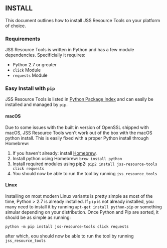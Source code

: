 ## INSTALL
This document outlines how to install JSS Resource Tools on your platform of choice.

### Requirements
JSS Resource Tools is written in Python and has a few module dependencies. Specificially it requires:

* Python 2.7 or greater
* `click` Module
* `requests` Module 

### Easy Install with `pip`

JSS Resource Tools is listed in [Python Package Index](https://pypi.python.org/pypi/jss-resource-tools/) and can easily be installed and managed by `pip`.

#### macOS

Due to some issues with the built in version of OpenSSL shipped with macOS, JSS Resource Tools won't work out of the box with the macOS python install. This is easily fixed with a proper Python install through Homebrew:

1. If you haven't already: install [Homebrew](https://brew.sh/).
2. Install python using Homebrew: `brew install python`
3. Install required modules using pip2: `pip2 install jss-resource-tools click requests`
4. You should now be able to run the tool by running `jss_resource_tools`

#### Linux

Installing on most modern Linux variants is pretty simple as most of the time, Python > 2.7 is already installed. If `pip` is not already installed, you many need to install it by running `apt-get install python-pip` or something simular depending on your distribution. Once Python and Pip are sorted, it should be as simple as running:

`python -m pip install jss-resource-tools click requests`

after which, eou should now be able to run the tool by running `jss_resource_tools`
